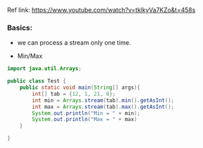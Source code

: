Ref link: https://www.youtube.com/watch?v=tklkyVa7KZo&t=458s

### Basics:
-  we can process a stream only one time. 

- Min/Max
```java
import java.util.Arrays;

public class Test {
    public static void main(String[] args){
        int[] tab = {12, 1, 21, 8};
        int min = Arrays.stream(tab).min().getAsInt();
        int max = Arrays.stream(tab).max().getAsInt();
        System.out.println("Min = " + min);
        System.out.println("Max = " + max)
    }

}
```
